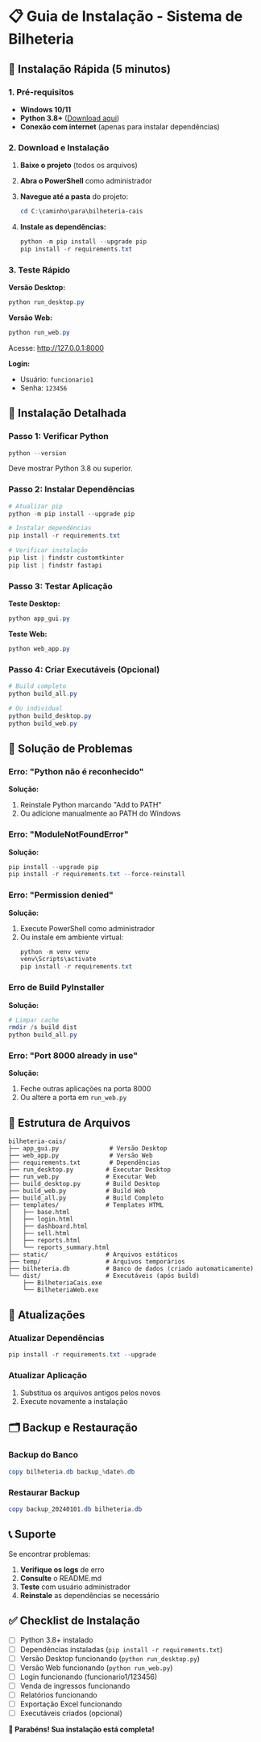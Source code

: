 # 📋 Guia de Instalação - Sistema de Bilheteria

## 🎯 Instalação Rápida (5 minutos)

### 1. Pré-requisitos
- **Windows 10/11**
- **Python 3.8+** ([Download aqui](https://python.org/downloads/))
- **Conexão com internet** (apenas para instalar dependências)

### 2. Download e Instalação

1. **Baixe o projeto** (todos os arquivos)
2. **Abra o PowerShell** como administrador
3. **Navegue até a pasta** do projeto:
   ```powershell
   cd C:\caminho\para\bilheteria-cais
   ```

4. **Instale as dependências:**
   ```powershell
   python -m pip install --upgrade pip
   pip install -r requirements.txt
   ```

### 3. Teste Rápido

**Versão Desktop:**
```powershell
python run_desktop.py
```

**Versão Web:**
```powershell
python run_web.py
```
Acesse: http://127.0.0.1:8000

**Login:**
- Usuário: `funcionario1`
- Senha: `123456`

## 🔧 Instalação Detalhada

### Passo 1: Verificar Python
```powershell
python --version
```
Deve mostrar Python 3.8 ou superior.

### Passo 2: Instalar Dependências
```powershell
# Atualizar pip
python -m pip install --upgrade pip

# Instalar dependências
pip install -r requirements.txt

# Verificar instalação
pip list | findstr customtkinter
pip list | findstr fastapi
```

### Passo 3: Testar Aplicação

**Teste Desktop:**
```powershell
python app_gui.py
```

**Teste Web:**
```powershell
python web_app.py
```

### Passo 4: Criar Executáveis (Opcional)

```powershell
# Build completo
python build_all.py

# Ou individual
python build_desktop.py
python build_web.py
```

## 🚨 Solução de Problemas

### Erro: "Python não é reconhecido"
**Solução:**
1. Reinstale Python marcando "Add to PATH"
2. Ou adicione manualmente ao PATH do Windows

### Erro: "ModuleNotFoundError"
**Solução:**
```powershell
pip install --upgrade pip
pip install -r requirements.txt --force-reinstall
```

### Erro: "Permission denied"
**Solução:**
1. Execute PowerShell como administrador
2. Ou instale em ambiente virtual:
   ```powershell
   python -m venv venv
   venv\Scripts\activate
   pip install -r requirements.txt
   ```

### Erro de Build PyInstaller
**Solução:**
```powershell
# Limpar cache
rmdir /s build dist
python build_all.py
```

### Erro: "Port 8000 already in use"
**Solução:**
1. Feche outras aplicações na porta 8000
2. Ou altere a porta em `run_web.py`

## 📁 Estrutura de Arquivos

```
bilheteria-cais/
├── app_gui.py              # Versão Desktop
├── web_app.py              # Versão Web
├── requirements.txt        # Dependências
├── run_desktop.py         # Executar Desktop
├── run_web.py             # Executar Web
├── build_desktop.py       # Build Desktop
├── build_web.py           # Build Web
├── build_all.py           # Build Completo
├── templates/             # Templates HTML
│   ├── base.html
│   ├── login.html
│   ├── dashboard.html
│   ├── sell.html
│   ├── reports.html
│   └── reports_summary.html
├── static/                # Arquivos estáticos
├── temp/                  # Arquivos temporários
├── bilheteria.db          # Banco de dados (criado automaticamente)
└── dist/                  # Executáveis (após build)
    ├── BilheteriaCais.exe
    └── BilheteriaWeb.exe
```

## 🔄 Atualizações

### Atualizar Dependências
```powershell
pip install -r requirements.txt --upgrade
```

### Atualizar Aplicação
1. Substitua os arquivos antigos pelos novos
2. Execute novamente a instalação

## 🗂️ Backup e Restauração

### Backup do Banco
```powershell
copy bilheteria.db backup_%date%.db
```

### Restaurar Backup
```powershell
copy backup_20240101.db bilheteria.db
```

## 📞 Suporte

Se encontrar problemas:

1. **Verifique os logs** de erro
2. **Consulte** o README.md
3. **Teste** com usuário administrador
4. **Reinstale** as dependências se necessário

## ✅ Checklist de Instalação

- [ ] Python 3.8+ instalado
- [ ] Dependências instaladas (`pip install -r requirements.txt`)
- [ ] Versão Desktop funcionando (`python run_desktop.py`)
- [ ] Versão Web funcionando (`python run_web.py`)
- [ ] Login funcionando (funcionario1/123456)
- [ ] Venda de ingressos funcionando
- [ ] Relatórios funcionando
- [ ] Exportação Excel funcionando
- [ ] Executáveis criados (opcional)

**🎉 Parabéns! Sua instalação está completa!**
